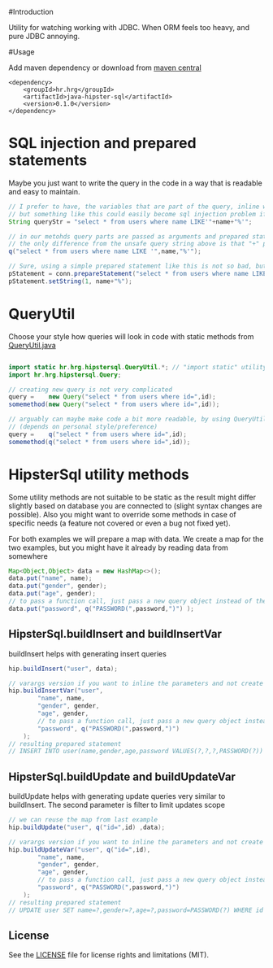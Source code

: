 #Introduction

Utility for watching working with JDBC. When ORM feels too heavy, and pure JDBC annoying.


#Usage

Add maven dependency or download from [maven central](http://repo1.maven.org/maven2/hr/hrg/java-hipster-sql/)

```
<dependency>
	<groupId>hr.hrg</groupId>
	<artifactId>java-hipster-sql</artifactId>
	<version>0.1.0</version>
</dependency>
```

# SQL injection and prepared statements
Maybe you just want to write the query in the code in a way that is readable and easy to maintain.

```java
// I prefer to have, the variables that are part of the query, inline with sql code, 
// but something like this could easily become sql injection problem if name variable comes from user input
String queryStr = "select * from users where name LIKE'"+name+"%'";

// in our metohds query parts are passed as arguments and prepared statments are used in the background 
// the only difference from the unsafe query string above is that "+" plus operator is replaced by "," comma
q("select * from users where name LIKE '",name,"%'");

// Sure, using a simple prepared statement like this is not so bad, but it gets complicated quickly
pStatement = conn.prepareStatement("select * from users where name LIKE ?");
pStatement.setString(1, name+"%");

```

# QueryUtil
Choose your style how queries will look in code with static methods from [QueryUtil.java](src/main/java/hr/hrg/hipstersql/QueryUtil.java)

```java

import static hr.hrg.hipstersql.QueryUtil.*; // "import static" utility methods from QueryUtil
import hr.hrg.hipstersql.Query;

// creating new query is not very complicated
query =    new Query("select * from users where id=",id);
somemethod(new Query("select * from users where id=",id));

// arguably can maybe make code a bit more readable, by using QueryUtil.q static method 
// (depends on personal style/preference)
query =    q("select * from users where id=",id);
somemethod(q("select * from users where id=",id));


```

# HipsterSql utility methods
Some utility methods are not suitable to be static as the result might differ slightly based
on database you are connected to (slight syntax changes are possible). Also you might want to
override some methods in case of specific needs (a feature not covered or even a bug not fixed yet).

For both examples we will prepare a map with data. We create a map for the two examples, 
but you might have it already by reading data from somewhere

```java
Map<Object,Object> data = new HashMap<>();
data.put("name", name);
data.put("gender", gender);
data.put("age", gender);
// to pass a function call, just pass a new query object instead of the value
data.put("password", q("PASSWORD(",password,")") );
```

## HipsterSql.buildInsert and buildInsertVar 
buildInsert helps with generating insert queries

```java
hip.buildInsert("user", data);

// varargs version if you want to inline the parameters and not create map with data
hip.buildInsertVar("user", 
		"name", name,
		"gender", gender,
		"age", gender,
		// to pass a function call, just pass a new query object instead of the value
		"password", q("PASSWORD(",password,")")
	);
// resulting prepared statement 
// INSERT INTO user(name,gender,age,password VALUES(?,?,?,PASSWORD(?))
```

## HipsterSql.buildUpdate and buildUpdateVar
buildUpdate helps with generating update queries very similar to buildInsert.
The second parameter is filter to limit updates scope

```java
// we can reuse the map from last example
hip.buildUpdate("user", q("id=",id) ,data);

// varargs version if you want to inline the parameters and not create map with data
hip.buildUpdateVar("user", q("id=",id),  
		"name", name,
		"gender", gender,
		"age", gender,
		// to pass a function call, just pass a new query object instead of the value
		"password", q("PASSWORD(",password,")")
	);
// resulting prepared statement 
// UPDATE user SET name=?,gender=?,age=?,password=PASSWORD(?) WHERE id = ?
```



## License

See the [LICENSE](LICENSE.md) file for license rights and limitations (MIT).
